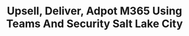 ---
state: UT
region: West
title: Upsell, Deliver, Adpot M365 Using Teams And Security Salt Lake City
event_url: https://aka.ms/M365PartnerEvent
start_date: 2020-03-12
end_date: 2020-03-13
cost: Free
topics: [ Microsoft Teams, Security, M365 ]
---